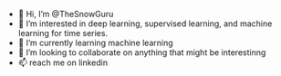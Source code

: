 - 👋 Hi, I’m @TheSnowGuru
- 👀 I’m interested in deep learning, supervised learning, and machine learning for time series.
- 🌱 I’m currently learning machine learning  
- 💞️ I’m looking to collaborate on anything that might be interestinng 
- 📫 reach me on linkedin

<!---
TheSnowGuru/TheSnowGuru is a ✨ special ✨ repository because its `README.md` (this file) appears on your GitHub profile.
You can click the Preview link to take a look at your changes.
--->

